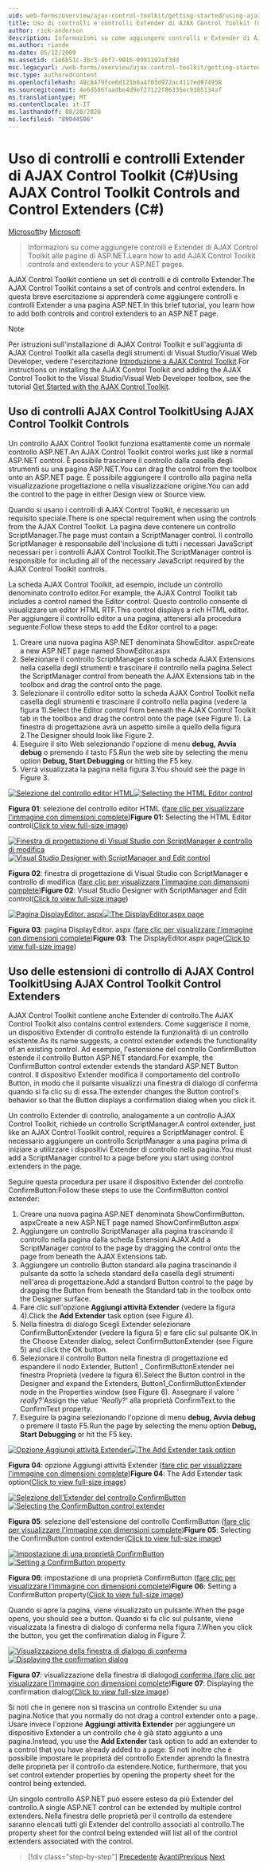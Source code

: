 ```yaml
---
uid: web-forms/overview/ajax-control-toolkit/getting-started/using-ajax-control-toolkit-controls-and-control-extenders-cs
title: Uso di controlli e controlli Extender di AJAX Control Toolkit (C#) | Microsoft Docs
author: rick-anderson
description: Informazioni su come aggiungere controlli e Extender di AJAX Control Toolkit alle pagine di ASP.NET.
ms.author: riande
ms.date: 05/12/2009
ms.assetid: c1e6b51c-3bc3-4bf7-9916-9991197af3dd
msc.legacyurl: /web-forms/overview/ajax-control-toolkit/getting-started/using-ajax-control-toolkit-controls-and-control-extenders-cs
msc.type: authoredcontent
ms.openlocfilehash: 48c8479fce6d121b8a4f03d972ac4117ed974958
ms.sourcegitcommit: 4e6d586faadbe4d9ef27122f86335ec9385134af
ms.translationtype: MT
ms.contentlocale: it-IT
ms.lasthandoff: 08/28/2020
ms.locfileid: "89044506"
---
```

# <a name="using-ajax-control-toolkit-controls-and-control-extenders-c"></a><span data-ttu-id="aa25c-103">Uso di controlli e controlli Extender di AJAX Control Toolkit (C#)</span><span class="sxs-lookup"><span data-stu-id="aa25c-103">Using AJAX Control Toolkit Controls and Control Extenders (C#)</span></span>

<span data-ttu-id="aa25c-104">[Microsoft](https://github.com/microsoft)</span><span class="sxs-lookup"><span data-stu-id="aa25c-104">by [Microsoft](https://github.com/microsoft)</span></span>

> <span data-ttu-id="aa25c-105">Informazioni su come aggiungere controlli e Extender di AJAX Control Toolkit alle pagine di ASP.NET.</span><span class="sxs-lookup"><span data-stu-id="aa25c-105">Learn how to add AJAX Control Toolkit controls and extenders to your ASP.NET pages.</span></span>

<span data-ttu-id="aa25c-106">AJAX Control Toolkit contiene un set di controlli e di controllo Extender.</span><span class="sxs-lookup"><span data-stu-id="aa25c-106">The AJAX Control Toolkit contains a set of controls and control extenders.</span></span> <span data-ttu-id="aa25c-107">In questa breve esercitazione si apprenderà come aggiungere controlli e controlli Extender a una pagina ASP.NET.</span><span class="sxs-lookup"><span data-stu-id="aa25c-107">In this brief tutorial, you learn how to add both controls and control extenders to an ASP.NET page.</span></span>

> [!NOTE] 
> 
> <span data-ttu-id="aa25c-108">Per istruzioni sull'installazione di AJAX Control Toolkit e sull'aggiunta di AJAX Control Toolkit alla casella degli strumenti di Visual Studio/Visual Web Developer, vedere l'esercitazione [Introduzione a AJAX Control Toolkit](get-started-with-the-ajax-control-toolkit-cs.md).</span><span class="sxs-lookup"><span data-stu-id="aa25c-108">For instructions on installing the AJAX Control Toolkit and adding the AJAX Control Toolkit to the Visual Studio/Visual Web Developer toolbox, see the tutorial [Get Started with the AJAX Control Toolkit](get-started-with-the-ajax-control-toolkit-cs.md).</span></span>

## <a name="using-ajax-control-toolkit-controls"></a><span data-ttu-id="aa25c-109">Uso di controlli AJAX Control Toolkit</span><span class="sxs-lookup"><span data-stu-id="aa25c-109">Using AJAX Control Toolkit Controls</span></span>

<span data-ttu-id="aa25c-110">Un controllo AJAX Control Toolkit funziona esattamente come un normale controllo ASP.NET.</span><span class="sxs-lookup"><span data-stu-id="aa25c-110">An AJAX Control Toolkit control works just like a normal ASP.NET control.</span></span> <span data-ttu-id="aa25c-111">È possibile trascinare il controllo dalla casella degli strumenti su una pagina ASP.NET.</span><span class="sxs-lookup"><span data-stu-id="aa25c-111">You can drag the control from the toolbox onto an ASP.NET page.</span></span> <span data-ttu-id="aa25c-112">È possibile aggiungere il controllo alla pagina nella visualizzazione progettazione o nella visualizzazione origine.</span><span class="sxs-lookup"><span data-stu-id="aa25c-112">You can add the control to the page in either Design view or Source view.</span></span>

<span data-ttu-id="aa25c-113">Quando si usano i controlli di AJAX Control Toolkit, è necessario un requisito speciale.</span><span class="sxs-lookup"><span data-stu-id="aa25c-113">There is one special requirement when using the controls from the AJAX Control Toolkit.</span></span> <span data-ttu-id="aa25c-114">La pagina deve contenere un controllo ScriptManager.</span><span class="sxs-lookup"><span data-stu-id="aa25c-114">The page must contain a ScriptManager control.</span></span> <span data-ttu-id="aa25c-115">Il controllo ScriptManager è responsabile dell'inclusione di tutti i necessari JavaScript necessari per i controlli AJAX Control Toolkit.</span><span class="sxs-lookup"><span data-stu-id="aa25c-115">The ScriptManager control is responsible for including all of the necessary JavaScript required by the AJAX Control Toolkit controls.</span></span>

<span data-ttu-id="aa25c-116">La scheda AJAX Control Toolkit, ad esempio, include un controllo denominato controllo editor.</span><span class="sxs-lookup"><span data-stu-id="aa25c-116">For example, the AJAX Control Toolkit tab includes a control named the Editor control.</span></span> <span data-ttu-id="aa25c-117">Questo controllo consente di visualizzare un editor HTML RTF.</span><span class="sxs-lookup"><span data-stu-id="aa25c-117">This control displays a rich HTML editor.</span></span> <span data-ttu-id="aa25c-118">Per aggiungere il controllo editor a una pagina, attenersi alla procedura seguente:</span><span class="sxs-lookup"><span data-stu-id="aa25c-118">Follow these steps to add the Editor control to a page:</span></span>

1. <span data-ttu-id="aa25c-119">Creare una nuova pagina ASP.NET denominata ShowEditor. aspx</span><span class="sxs-lookup"><span data-stu-id="aa25c-119">Create a new ASP.NET page named ShowEditor.aspx</span></span>
2. <span data-ttu-id="aa25c-120">Selezionare il controllo ScriptManager sotto la scheda AJAX Extensions nella casella degli strumenti e trascinare il controllo nella pagina.</span><span class="sxs-lookup"><span data-stu-id="aa25c-120">Select the ScriptManager control from beneath the AJAX Extensions tab in the toolbox and drag the control onto the page.</span></span>
3. <span data-ttu-id="aa25c-121">Selezionare il controllo editor sotto la scheda AJAX Control Toolkit nella casella degli strumenti e trascinare il controllo nella pagina (vedere la figura 1).</span><span class="sxs-lookup"><span data-stu-id="aa25c-121">Select the Editor control from beneath the AJAX Control Toolkit tab in the toolbox and drag the control onto the page (see Figure 1).</span></span> <span data-ttu-id="aa25c-122">La finestra di progettazione avrà un aspetto simile a quello della figura 2.</span><span class="sxs-lookup"><span data-stu-id="aa25c-122">The Designer should look like Figure 2.</span></span>
4. <span data-ttu-id="aa25c-123">Eseguire il sito Web selezionando l'opzione di menu **debug, Avvia debug** o premendo il tasto F5.</span><span class="sxs-lookup"><span data-stu-id="aa25c-123">Run the web site by selecting the menu option **Debug, Start Debugging** or hitting the F5 key.</span></span>
5. <span data-ttu-id="aa25c-124">Verrà visualizzata la pagina nella figura 3.</span><span class="sxs-lookup"><span data-stu-id="aa25c-124">You should see the page in Figure 3.</span></span>

<span data-ttu-id="aa25c-125">[![Selezione del controllo editor HTML](using-ajax-control-toolkit-controls-and-control-extenders-cs/_static/image1.jpg)](using-ajax-control-toolkit-controls-and-control-extenders-cs/_static/image1.png)</span><span class="sxs-lookup"><span data-stu-id="aa25c-125">[![Selecting the HTML Editor control](using-ajax-control-toolkit-controls-and-control-extenders-cs/_static/image1.jpg)](using-ajax-control-toolkit-controls-and-control-extenders-cs/_static/image1.png)</span></span>

<span data-ttu-id="aa25c-126">**Figura 01**: selezione del controllo editor HTML ([fare clic per visualizzare l'immagine con dimensioni complete](using-ajax-control-toolkit-controls-and-control-extenders-cs/_static/image2.png))</span><span class="sxs-lookup"><span data-stu-id="aa25c-126">**Figure 01**: Selecting the HTML Editor control([Click to view full-size image](using-ajax-control-toolkit-controls-and-control-extenders-cs/_static/image2.png))</span></span>

<span data-ttu-id="aa25c-127">[![Finestra di progettazione di Visual Studio con ScriptManager e controllo di modifica](using-ajax-control-toolkit-controls-and-control-extenders-cs/_static/image2.jpg)](using-ajax-control-toolkit-controls-and-control-extenders-cs/_static/image3.png)</span><span class="sxs-lookup"><span data-stu-id="aa25c-127">[![Visual Studio Designer with ScriptManager and Edit control](using-ajax-control-toolkit-controls-and-control-extenders-cs/_static/image2.jpg)](using-ajax-control-toolkit-controls-and-control-extenders-cs/_static/image3.png)</span></span>

<span data-ttu-id="aa25c-128">**Figura 02**: finestra di progettazione di Visual Studio con ScriptManager e controllo di modifica ([fare clic per visualizzare l'immagine con dimensioni complete](using-ajax-control-toolkit-controls-and-control-extenders-cs/_static/image4.png))</span><span class="sxs-lookup"><span data-stu-id="aa25c-128">**Figure 02**: Visual Studio Designer with ScriptManager and Edit control([Click to view full-size image](using-ajax-control-toolkit-controls-and-control-extenders-cs/_static/image4.png))</span></span>

<span data-ttu-id="aa25c-129">[![Pagina DisplayEditor. aspx](using-ajax-control-toolkit-controls-and-control-extenders-cs/_static/image3.jpg)](using-ajax-control-toolkit-controls-and-control-extenders-cs/_static/image5.png)</span><span class="sxs-lookup"><span data-stu-id="aa25c-129">[![The DisplayEditor.aspx page](using-ajax-control-toolkit-controls-and-control-extenders-cs/_static/image3.jpg)](using-ajax-control-toolkit-controls-and-control-extenders-cs/_static/image5.png)</span></span>

<span data-ttu-id="aa25c-130">**Figura 03**: pagina DisplayEditor. aspx ([fare clic per visualizzare l'immagine con dimensioni complete](using-ajax-control-toolkit-controls-and-control-extenders-cs/_static/image6.png))</span><span class="sxs-lookup"><span data-stu-id="aa25c-130">**Figure 03**: The DisplayEditor.aspx page([Click to view full-size image](using-ajax-control-toolkit-controls-and-control-extenders-cs/_static/image6.png))</span></span>

## <a name="using-ajax-control-toolkit-control-extenders"></a><span data-ttu-id="aa25c-131">Uso delle estensioni di controllo di AJAX Control Toolkit</span><span class="sxs-lookup"><span data-stu-id="aa25c-131">Using AJAX Control Toolkit Control Extenders</span></span>

<span data-ttu-id="aa25c-132">AJAX Control Toolkit contiene anche Extender di controllo.</span><span class="sxs-lookup"><span data-stu-id="aa25c-132">The AJAX Control Toolkit also contains control extenders.</span></span> <span data-ttu-id="aa25c-133">Come suggerisce il nome, un dispositivo Extender di controllo estende la funzionalità di un controllo esistente.</span><span class="sxs-lookup"><span data-stu-id="aa25c-133">As its name suggests, a control extender extends the functionality of an existing control.</span></span> <span data-ttu-id="aa25c-134">Ad esempio, l'estensione del controllo ConfirmButton estende il controllo Button ASP.NET standard.</span><span class="sxs-lookup"><span data-stu-id="aa25c-134">For example, the ConfirmButton control extender extends the standard ASP.NET Button control.</span></span> <span data-ttu-id="aa25c-135">Il dispositivo Extender modifica il comportamento del controllo Button, in modo che il pulsante visualizzi una finestra di dialogo di conferma quando si fa clic su di essa.</span><span class="sxs-lookup"><span data-stu-id="aa25c-135">The extender changes the Button control's behavior so that the Button displays a confirmation dialog when you click it.</span></span>

<span data-ttu-id="aa25c-136">Un controllo Extender di controllo, analogamente a un controllo AJAX Control Toolkit, richiede un controllo ScriptManager.</span><span class="sxs-lookup"><span data-stu-id="aa25c-136">A control extender, just like an AJAX Control Toolkit control, requires a ScriptManager control.</span></span> <span data-ttu-id="aa25c-137">È necessario aggiungere un controllo ScriptManager a una pagina prima di iniziare a utilizzare i dispositivi Extender di controllo nella pagina.</span><span class="sxs-lookup"><span data-stu-id="aa25c-137">You must add a ScriptManager control to a page before you start using control extenders in the page.</span></span>

<span data-ttu-id="aa25c-138">Seguire questa procedura per usare il dispositivo Extender del controllo ConfirmButton:</span><span class="sxs-lookup"><span data-stu-id="aa25c-138">Follow these steps to use the ConfirmButton control extender:</span></span>

1. <span data-ttu-id="aa25c-139">Creare una nuova pagina ASP.NET denominata ShowConfirmButton. aspx</span><span class="sxs-lookup"><span data-stu-id="aa25c-139">Create a new ASP.NET page named ShowConfirmButton.aspx</span></span>
2. <span data-ttu-id="aa25c-140">Aggiungere un controllo ScriptManager alla pagina trascinando il controllo nella pagina dalla scheda Estensioni AJAX.</span><span class="sxs-lookup"><span data-stu-id="aa25c-140">Add a ScriptManager control to the page by dragging the control onto the page from beneath the AJAX Extensions tab.</span></span>
3. <span data-ttu-id="aa25c-141">Aggiungere un controllo Button standard alla pagina trascinando il pulsante da sotto la scheda standard della casella degli strumenti nell'area di progettazione.</span><span class="sxs-lookup"><span data-stu-id="aa25c-141">Add a standard Button control to the page by dragging the Button from beneath the Standard tab in the toolbox onto the Designer surface.</span></span>
4. <span data-ttu-id="aa25c-142">Fare clic sull'opzione **Aggiungi attività Extender** (vedere la figura 4).</span><span class="sxs-lookup"><span data-stu-id="aa25c-142">Click the **Add Extender** task option (see Figure 4).</span></span>
5. <span data-ttu-id="aa25c-143">Nella finestra di dialogo Scegli Extender selezionare ConfirmButtonExtender (vedere la figura 5) e fare clic sul pulsante OK.</span><span class="sxs-lookup"><span data-stu-id="aa25c-143">In the Choose Extender dialog, select ConfirmButtonExtender (see Figure 5) and click the OK button.</span></span>
6. <span data-ttu-id="aa25c-144">Selezionare il controllo Button nella finestra di progettazione ed espandere il nodo Extender, Button1 \_ ConfirmButtonExtender nel finestra Proprietà (vedere la figura 6).</span><span class="sxs-lookup"><span data-stu-id="aa25c-144">Select the Button control in the Designer and expand the Extenders, Button1\_ConfirmButtonExtender node in the Properties window (see Figure 6).</span></span> <span data-ttu-id="aa25c-145">Assegnare il valore *' really?'*</span><span class="sxs-lookup"><span data-stu-id="aa25c-145">Assign the value *'Really?'*</span></span> <span data-ttu-id="aa25c-146">alla proprietà ConfirmText.</span><span class="sxs-lookup"><span data-stu-id="aa25c-146">to the ConfirmText property.</span></span>
7. <span data-ttu-id="aa25c-147">Eseguire la pagina selezionando l'opzione di menu **debug, Avvia debug** o premere il tasto F5.</span><span class="sxs-lookup"><span data-stu-id="aa25c-147">Run the page by selecting the menu option **Debug, Start Debugging** or hit the F5 key.</span></span>

<span data-ttu-id="aa25c-148">[![Opzione Aggiungi attività Extender](using-ajax-control-toolkit-controls-and-control-extenders-cs/_static/image4.jpg)](using-ajax-control-toolkit-controls-and-control-extenders-cs/_static/image7.png)</span><span class="sxs-lookup"><span data-stu-id="aa25c-148">[![The Add Extender task option](using-ajax-control-toolkit-controls-and-control-extenders-cs/_static/image4.jpg)](using-ajax-control-toolkit-controls-and-control-extenders-cs/_static/image7.png)</span></span>

<span data-ttu-id="aa25c-149">**Figura 04**: opzione Aggiungi attività Extender ([fare clic per visualizzare l'immagine con dimensioni complete](using-ajax-control-toolkit-controls-and-control-extenders-cs/_static/image8.png))</span><span class="sxs-lookup"><span data-stu-id="aa25c-149">**Figure 04**: The Add Extender task option([Click to view full-size image](using-ajax-control-toolkit-controls-and-control-extenders-cs/_static/image8.png))</span></span>

<span data-ttu-id="aa25c-150">[![Selezione dell'Extender del controllo ConfirmButton](using-ajax-control-toolkit-controls-and-control-extenders-cs/_static/image5.jpg)](using-ajax-control-toolkit-controls-and-control-extenders-cs/_static/image9.png)</span><span class="sxs-lookup"><span data-stu-id="aa25c-150">[![Selecting the ConfirmButton control extender](using-ajax-control-toolkit-controls-and-control-extenders-cs/_static/image5.jpg)](using-ajax-control-toolkit-controls-and-control-extenders-cs/_static/image9.png)</span></span>

<span data-ttu-id="aa25c-151">**Figura 05**: selezione dell'estensione del controllo ConfirmButton ([fare clic per visualizzare l'immagine con dimensioni complete](using-ajax-control-toolkit-controls-and-control-extenders-cs/_static/image10.png))</span><span class="sxs-lookup"><span data-stu-id="aa25c-151">**Figure 05**: Selecting the ConfirmButton control extender([Click to view full-size image](using-ajax-control-toolkit-controls-and-control-extenders-cs/_static/image10.png))</span></span>

<span data-ttu-id="aa25c-152">[![Impostazione di una proprietà ConfirmButton](using-ajax-control-toolkit-controls-and-control-extenders-cs/_static/image6.jpg)](using-ajax-control-toolkit-controls-and-control-extenders-cs/_static/image11.png)</span><span class="sxs-lookup"><span data-stu-id="aa25c-152">[![Setting a ConfirmButton property](using-ajax-control-toolkit-controls-and-control-extenders-cs/_static/image6.jpg)](using-ajax-control-toolkit-controls-and-control-extenders-cs/_static/image11.png)</span></span>

<span data-ttu-id="aa25c-153">**Figura 06**: impostazione di una proprietà ConfirmButton ([fare clic per visualizzare l'immagine con dimensioni complete](using-ajax-control-toolkit-controls-and-control-extenders-cs/_static/image12.png))</span><span class="sxs-lookup"><span data-stu-id="aa25c-153">**Figure 06**: Setting a ConfirmButton property([Click to view full-size image](using-ajax-control-toolkit-controls-and-control-extenders-cs/_static/image12.png))</span></span>

<span data-ttu-id="aa25c-154">Quando si apre la pagina, viene visualizzato un pulsante.</span><span class="sxs-lookup"><span data-stu-id="aa25c-154">When the page opens, you should see a button.</span></span> <span data-ttu-id="aa25c-155">Quando si fa clic sul pulsante, viene visualizzata la finestra di dialogo di conferma nella figura 7.</span><span class="sxs-lookup"><span data-stu-id="aa25c-155">When you click the button, you get the confirmation dialog in Figure 7.</span></span>

<span data-ttu-id="aa25c-156">[![Visualizzazione della finestra di dialogo di conferma](using-ajax-control-toolkit-controls-and-control-extenders-cs/_static/image7.jpg)](using-ajax-control-toolkit-controls-and-control-extenders-cs/_static/image13.png)</span><span class="sxs-lookup"><span data-stu-id="aa25c-156">[![Displaying the confirmation dialog](using-ajax-control-toolkit-controls-and-control-extenders-cs/_static/image7.jpg)](using-ajax-control-toolkit-controls-and-control-extenders-cs/_static/image13.png)</span></span>

<span data-ttu-id="aa25c-157">**Figura 07**: visualizzazione della finestra di dialogo[di conferma (fare clic per visualizzare l'immagine con dimensioni complete](using-ajax-control-toolkit-controls-and-control-extenders-cs/_static/image14.png))</span><span class="sxs-lookup"><span data-stu-id="aa25c-157">**Figure 07**: Displaying the confirmation dialog([Click to view full-size image](using-ajax-control-toolkit-controls-and-control-extenders-cs/_static/image14.png))</span></span>

<span data-ttu-id="aa25c-158">Si noti che in genere non si trascina un controllo Extender su una pagina.</span><span class="sxs-lookup"><span data-stu-id="aa25c-158">Notice that you normally do not drag a control extender onto a page.</span></span> <span data-ttu-id="aa25c-159">Usare invece l'opzione **Aggiungi attività Extender** per aggiungere un dispositivo Extender a un controllo che è già stato aggiunto a una pagina.</span><span class="sxs-lookup"><span data-stu-id="aa25c-159">Instead, you use the **Add Extender** task option to add an extender to a control that you have already added to a page.</span></span> <span data-ttu-id="aa25c-160">Si noti inoltre che è possibile impostare le proprietà del controllo Extender aprendo la finestra delle proprietà per il controllo da estendere.</span><span class="sxs-lookup"><span data-stu-id="aa25c-160">Notice, furthermore, that you set control extender properties by opening the property sheet for the control being extended.</span></span>

<span data-ttu-id="aa25c-161">Un singolo controllo ASP.NET può essere esteso da più Extender del controllo.</span><span class="sxs-lookup"><span data-stu-id="aa25c-161">A single ASP.NET control can be extended by multiple control extenders.</span></span> <span data-ttu-id="aa25c-162">Nella finestra delle proprietà per il controllo da estendere saranno elencati tutti gli Extender del controllo associati al controllo.</span><span class="sxs-lookup"><span data-stu-id="aa25c-162">The property sheet for the control being extended will list all of the control extenders associated with the control.</span></span>

> [!div class="step-by-step"]
> <span data-ttu-id="aa25c-163">[Precedente](get-started-with-the-ajax-control-toolkit-cs.md) 
>  [Avanti](creating-a-custom-ajax-control-toolkit-control-extender-cs.md)</span><span class="sxs-lookup"><span data-stu-id="aa25c-163">[Previous](get-started-with-the-ajax-control-toolkit-cs.md)
[Next](creating-a-custom-ajax-control-toolkit-control-extender-cs.md)</span></span>
